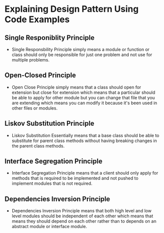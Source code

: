 # Explaining Design Pattern Using Code Examples

## Single Responiblity Principle 

- Single Responsbility Principle simply means a module or function or class should only be responsible for just one problem and not use for multiple problems.

## Open-Closed Principle 

- Open Close Principle simply means that a class should open for extension but close for extension which means that a particular should be able to apply for other module but you can change that file that you are extending which means you can modify it because it's been used in other files or modules.

## Liskov Substitution Principle 

- Liskov Substitution Essentially means that a base class should be able to substitute for parent class methods without having breaking changes in the parent class methods.

## Interface Segregation Principle 

- Interface Segregation Principle means that a client should only apply for methods that is required to be implemented and not pushed to implement modules that is not required.

## Dependencies Inversion Principle 

- Dependencies Inversion Principle means that both high level and low level modules should be independent of each other which means that means they should depend on each other rather than to depends on an abstract module or interface module.